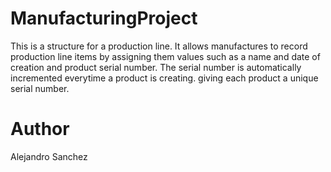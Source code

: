 # ManufacturingProject

This is a structure for a production line. It allows manufactures to record production line items by assigning them values such as a name
and date of creation and product serial number. The serial number is automatically incremented everytime a product is creating. giving
each product a unique serial number.

# Author
Alejandro Sanchez

